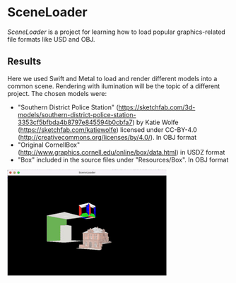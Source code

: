 #  SceneLoader

*SceneLoader* is a project for learning how to load popular graphics-related file formats like USD and OBJ. 

## Results

Here we used Swift and Metal to load and render different models into a common scene. Rendering with ilumination will be the topic of a different project. The chosen models were:

- "Southern District Police Station" (https://sketchfab.com/3d-models/southern-district-police-station-3353cf5bfbda4b8797e845594b0cbfa7) by Katie Wolfe (https://sketchfab.com/katiewolfe) licensed under CC-BY-4.0 (http://creativecommons.org/licenses/by/4.0/). In OBJ format
- "Original CornellBox" (http://www.graphics.cornell.edu/online/box/data.html) in USDZ format
- "Box" included in the source files under "Resources/Box". In OBJ format

![SceneLoader](sceneLoader.gif)
